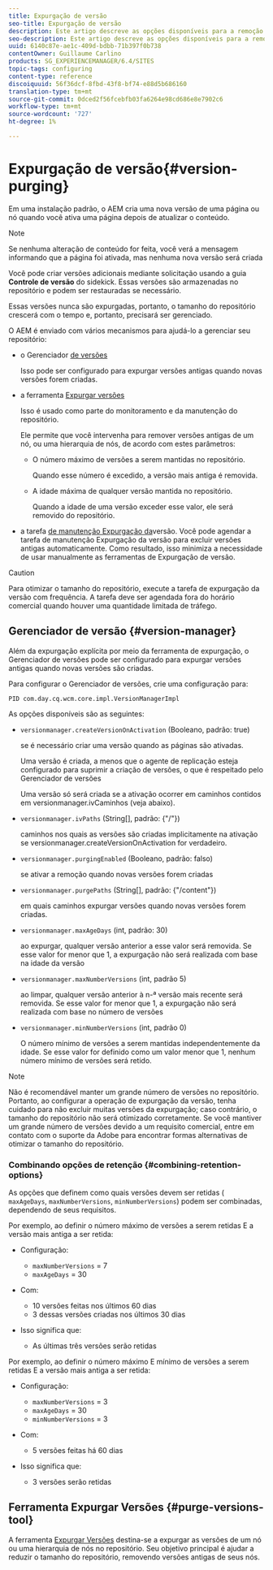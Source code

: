 ```yaml
---
title: Expurgação de versão
seo-title: Expurgação de versão
description: Este artigo descreve as opções disponíveis para a remoção de versão.
seo-description: Este artigo descreve as opções disponíveis para a remoção de versão.
uuid: 6140c87e-ae1c-409d-bdbb-71b397f0b738
contentOwner: Guillaume Carlino
products: SG_EXPERIENCEMANAGER/6.4/SITES
topic-tags: configuring
content-type: reference
discoiquuid: 56f36dcf-8fbd-43f8-bf74-e88d5b686160
translation-type: tm+mt
source-git-commit: 0dced2f56fcebfb03fa6264e98cd686e8e7902c6
workflow-type: tm+mt
source-wordcount: '727'
ht-degree: 1%

---
```



# Expurgação de versão{#version-purging}

Em uma instalação padrão, o AEM cria uma nova versão de uma página ou nó quando você ativa uma página depois de atualizar o conteúdo.

>[!NOTE]
>
>Se nenhuma alteração de conteúdo for feita, você verá a mensagem informando que a página foi ativada, mas nenhuma nova versão será criada

Você pode criar versões adicionais mediante solicitação usando a guia **Controle de versão** do sidekick. Essas versões são armazenadas no repositório e podem ser restauradas se necessário.

Essas versões nunca são expurgadas, portanto, o tamanho do repositório crescerá com o tempo e, portanto, precisará ser gerenciado.

O AEM é enviado com vários mecanismos para ajudá-lo a gerenciar seu repositório:

* o Gerenciador [de versões](#version-manager)

   Isso pode ser configurado para expurgar versões antigas quando novas versões forem criadas.

* a ferramenta [Expurgar versões](/help/sites-deploying/monitoring-and-maintaining.md#version-purging)

   Isso é usado como parte do monitoramento e da manutenção do repositório.

   Ele permite que você intervenha para remover versões antigas de um nó, ou uma hierarquia de nós, de acordo com estes parâmetros:

   * O número máximo de versões a serem mantidas no repositório.

      Quando esse número é excedido, a versão mais antiga é removida.

   * A idade máxima de qualquer versão mantida no repositório.

      Quando a idade de uma versão exceder esse valor, ele será removido do repositório.

* a tarefa [de manutenção Expurgação da](/help/sites-administering/operations-dashboard.md#automated-maintenance-tasks)versão. Você pode agendar a tarefa de manutenção Expurgação da versão para excluir versões antigas automaticamente. Como resultado, isso minimiza a necessidade de usar manualmente as ferramentas de Expurgação de versão.

>[!CAUTION]
>
>Para otimizar o tamanho do repositório, execute a tarefa de expurgação da versão com frequência. A tarefa deve ser agendada fora do horário comercial quando houver uma quantidade limitada de tráfego.

## Gerenciador de versão {#version-manager}

Além da expurgação explícita por meio da ferramenta de expurgação, o Gerenciador de versões pode ser configurado para expurgar versões antigas quando novas versões são criadas.

Para configurar o Gerenciador de versões, crie uma configuração para:

`PID com.day.cq.wcm.core.impl.VersionManagerImpl`

As opções disponíveis são as seguintes:

* `versionmanager.createVersionOnActivation` (Booleano, padrão: true)

   se é necessário criar uma versão quando as páginas são ativadas.

   Uma versão é criada, a menos que o agente de replicação esteja configurado para suprimir a criação de versões, o que é respeitado pelo Gerenciador de versões

   Uma versão só será criada se a ativação ocorrer em caminhos contidos em versionmanager.ivCaminhos (veja abaixo).

* `versionmanager.ivPaths` (String[], padrão: {&quot;/&quot;})

   caminhos nos quais as versões são criadas implicitamente na ativação se versionmanager.createVersionOnActivation for verdadeiro.

* `versionmanager.purgingEnabled` (Booleano, padrão: falso)

   se ativar a remoção quando novas versões forem criadas

* `versionmanager.purgePaths` (String[], padrão: {&quot;/content&quot;})

   em quais caminhos expurgar versões quando novas versões forem criadas.

* `versionmanager.maxAgeDays` (int, padrão: 30)

   ao expurgar, qualquer versão anterior a esse valor será removida. Se esse valor for menor que 1, a expurgação não será realizada com base na idade da versão

* `versionmanager.maxNumberVersions` (int, padrão 5)

   ao limpar, qualquer versão anterior à n-ª versão mais recente será removida. Se esse valor for menor que 1, a expurgação não será realizada com base no número de versões

* `versionmanager.minNumberVersions` (int, padrão 0)

   O número mínimo de versões a serem mantidas independentemente da idade. Se esse valor for definido como um valor menor que 1, nenhum número mínimo de versões será retido.

>[!NOTE]
>
>Não é recomendável manter um grande número de versões no repositório. Portanto, ao configurar a operação de expurgação da versão, tenha cuidado para não excluir muitas versões da expurgação; caso contrário, o tamanho do repositório não será otimizado corretamente. Se você mantiver um grande número de versões devido a um requisito comercial, entre em contato com o suporte da Adobe para encontrar formas alternativas de otimizar o tamanho do repositório.

### Combinando opções de retenção {#combining-retention-options}

As opções que definem como quais versões devem ser retidas ( `maxAgeDays`, `maxNumberVersions`, `minNumberVersions`) podem ser combinadas, dependendo de seus requisitos.

Por exemplo, ao definir o número máximo de versões a serem retidas E a versão mais antiga a ser retida:

* Configuração:

   * `maxNumberVersions` = 7
   * `maxAgeDays` = 30

* Com:

   * 10 versões feitas nos últimos 60 dias
   * 3 dessas versões criadas nos últimos 30 dias

* Isso significa que:

   * As últimas três versões serão retidas

Por exemplo, ao definir o número máximo E mínimo de versões a serem retidas E a versão mais antiga a ser retida:

* Configuração:

   * `maxNumberVersions` = 3
   * `maxAgeDays` = 30
   * `minNumberVersions` = 3

* Com:

   * 5 versões feitas há 60 dias

* Isso significa que:

   * 3 versões serão retidas

## Ferramenta Expurgar Versões {#purge-versions-tool}

A ferramenta [Expurgar Versões](/help/sites-deploying/monitoring-and-maintaining.md#purgeversionstool) destina-se a expurgar as versões de um nó ou uma hierarquia de nós no repositório. Seu objetivo principal é ajudar a reduzir o tamanho do repositório, removendo versões antigas de seus nós.
